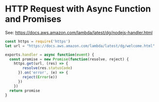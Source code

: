 # HTTP Request with Async Function and Promises

See: https://docs.aws.amazon.com/lambda/latest/dg/nodejs-handler.html

```js
const https = require('https')
let url = "https://docs.aws.amazon.com/lambda/latest/dg/welcome.html"

exports.handler = async function(event) {
  const promise = new Promise(function(resolve, reject) {
    https.get(url, (res) => {
        resolve(res.statusCode)
      }).on('error', (e) => {
        reject(Error(e))
      })
    })
  return promise
}
```
